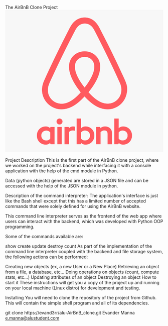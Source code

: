 The AirBnB Clone Project
![alt text](image.png)

Project Description
This is the first part of the AirBnB clone project, where we worked on the project's backend while interfacing it with a console application with the help of the cmd module in Python.

Data (python objects) generated are stored in a JSON file and can be accessed with the help of the JSON module in python.

Description of the command interpreter:
The application's interface is just like the Bash shell except that this has a limited number of accepted commands that were solely defined for using the AirBnB website.

This command line interpreter serves as the frontend of the web app where users can interact with the backend, which was developed with Python OOP programming.

Some of the commands available are:

show
create
update
destroy
count
As part of the implementation of the command line interpreter coupled with the backend and file storage system, the following actions can be performed:

Creating new objects (ex, a new User or a New Place)
Retrieving an object from a file, a database, etc…
Doing operations on objects (count, compute stats, etc…)
Updating attributes of an object
Destroying an object
How to start it
These instructions will get you a copy of the project up and running on your local machine (Linux distro) for development and testing.

Installing
You will need to clone the repository of the project from Github. This will contain the simple shell program and all of its dependencies.

git clone https://evand3rr/alu-AirBnB_clone.git
Evander Manna e.manna@alustudent.com